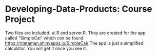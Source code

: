 Developing-Data-Products: Course Project
========================
Two files are included: ui.R and server.R.
They are created for the app called "SimpleCal" which can be found https://rdataman.shinyapps.io/SimpleCal/
The app is just a simplified calculator. You will get it once you see it.
